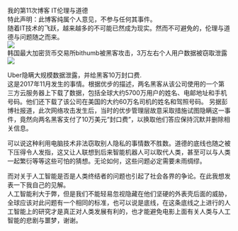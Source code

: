 我的第11次博客
IT伦理与道德   
特此声明：此博客纯属个人意见，不参与任何其事件。         
  随着IT技术的飞跃，越来越多的不可能已然成为现实。然而不可避免的，伦理与道德与问题随之而来。         
![](https://img-blog.csdn.net/20171201004759809?watermark/2/text/aHR0cDovL2Jsb2cuY3Nkbi5uZXQvU2hpWWlsb29f/font/5a6L5L2T/fontsize/400/fill/I0JBQkFCMA==/dissolve/70/gravity/SouthEast)            
韩国最大加密货币交易所bithumb被黑客攻击，3万左右个人用户数据被窃取泄露           
![](https://img-blog.csdn.net/20171201003547524?watermark/2/text/aHR0cDovL2Jsb2cuY3Nkbi5uZXQvU2hpWWlsb29f/font/5a6L5L2T/fontsize/400/fill/I0JBQkFCMA==/dissolve/70/gravity/SouthEast)       

Uber隐瞒大规模数据泄露，并给黑客10万封口费.  
这是2017年11月发生的事情。根据优步的描述，两名黑客从该公司使用的一个第三方云服务器上下载了数据，包括全球大约5700万用户的姓名、电邮地址和手机号码。他们还下载了该公司在美国的大约60万名司机的姓名和驾照号码。
另据彭博社报道，此次网络攻击发生后，当时的优步管理层故意采取措施试图隐瞒这一事件，竟然向两名黑客支付了10万美元“封口费”，以换取他们答应保持沉默并删除相关信息。

可以说这种利用电脑技术非法窃取别人隐私的事情数不胜数。道德的底线也随之被下压得令人发指，这又让人联想到后来智能机器人可以取代人类，甚至可以与人类一起繁衍等等这些可怕的猜想。无论如何，这些问题必定需要未雨绸缪。   

而对关于人工智能是否是人类终结者的问题也引起了社会各界的争论。在此我想发表一下我自己的见解。  
人工智能利大于弊，但是我们不能轻易忽视隐藏在他们坚硬的外表壳后面的威胁，全球应该对此问题有一个相同的标准，也可以说是底线，在这条底线之上进行的人工智能上的研究才是真正对人类发展有利的，也才能避免电影上面有关人类与人工智能的悲剧与噩梦，谢谢。
